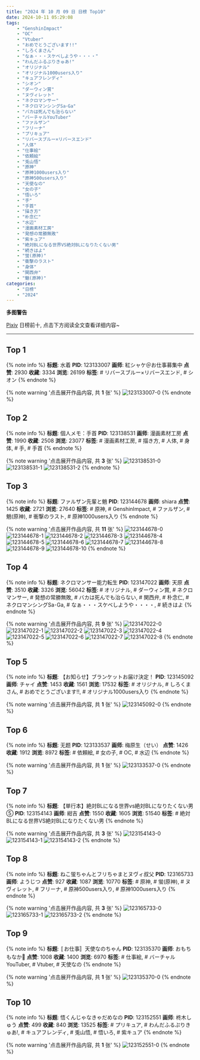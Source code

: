 ```yaml
---
title: "2024 年 10 月 09 日 日榜 Top10"
date: 2024-10-11 05:29:08
tags:
    - "GenshinImpact"
    - "OC"
    - "Vtuber"
    - "おめでとうございます!!"
    - "しろくまさん"
    - "なぁ・・・スケベしようや・・・・"
    - "わんだふるぷりきゅあ!"
    - "オリジナル"
    - "オリジナル1000users入り"
    - "キュアフレンディ"
    - "シオン"
    - "ダーウィン賞"
    - "ヌヴィレット"
    - "ネクロマンサー"
    - "ネクロマンシングSa･Ga"
    - "バカは死んでも治らない"
    - "バーチャルYouTuber"
    - "ファルザン"
    - "フリーナ"
    - "プリキュア"
    - "リバースブルー×リバースエンド"
    - "人体"
    - "仕事絵"
    - "依頼絵"
    - "兎山悟"
    - "原神"
    - "原神1000users入り"
    - "原神500users入り"
    - "天使なの"
    - "女の子"
    - "悟いろ"
    - "手"
    - "手首"
    - "描き方"
    - "朴念仁"
    - "水辺"
    - "漫画素材工房"
    - "発想の常勝無敗"
    - "紫キュア"
    - "絶対BLになる世界VS絶対BLになりたくない男"
    - "続きはよ"
    - "蛍(原神)"
    - "衝撃のラスト"
    - "身体"
    - "関西弁"
    - "魈(原神)"
categories:
    - "日榜"
    - "2024"
---
```


<i class="fa fa-triangle-exclamation"></i>**多图警告**<i class="fa fa-triangle-exclamation"></i>

[Pixiv](https://www.pixiv.net/) 日榜前十, 点击下方阅读全文查看详细内容~

<!-- more -->

---

## Top 1

{% note info %}
**标题**: 水着
**PID**: 123133007 **画师**: 紅シャケ＠お仕事募集中
**点赞**: 2930 **收藏**: 3334 **浏览**: 26199
**标签**: # リバースブルー×リバースエンド, # シオン
{% endnote %}

{% note warning '点击展开作品内容, 共 **1** 张' %}
![123133007-0](https://i.pixiv.re/img-original/img/2024/10/08/00/10/49/123133007_p0.jpg)
{% endnote %}

## Top 2

{% note info %}
**标题**: 個人メモ：手首
**PID**: 123138531 **画师**: 漫画素材工房
**点赞**: 1990 **收藏**: 2508 **浏览**: 23077
**标签**: # 漫画素材工房, # 描き方, # 人体, # 身体, # 手, # 手首
{% endnote %}

{% note warning '点击展开作品内容, 共 **3** 张' %}
![123138531-0](https://i.pixiv.re/img-original/img/2024/10/08/06/00/07/123138531_p0.jpg)
![123138531-1](https://i.pixiv.re/img-original/img/2024/10/08/06/00/07/123138531_p1.jpg)
![123138531-2](https://i.pixiv.re/img-original/img/2024/10/08/06/00/07/123138531_p2.jpg)
{% endnote %}

## Top 3

{% note info %}
**标题**: ファルザン先輩と魈
**PID**: 123144678 **画师**: shiara
**点赞**: 1425 **收藏**: 2721 **浏览**: 27640
**标签**: # 原神, # GenshinImpact, # ファルザン, # 魈(原神), # 衝撃のラスト, # 原神1000users入り
{% endnote %}

{% note warning '点击展开作品内容, 共 **11** 张' %}
![123144678-0](https://i.pixiv.re/img-original/img/2024/10/08/13/39/04/123144678_p0.jpg)
![123144678-1](https://i.pixiv.re/img-original/img/2024/10/08/13/39/04/123144678_p1.jpg)
![123144678-2](https://i.pixiv.re/img-original/img/2024/10/08/13/39/04/123144678_p2.jpg)
![123144678-3](https://i.pixiv.re/img-original/img/2024/10/08/13/39/04/123144678_p3.jpg)
![123144678-4](https://i.pixiv.re/img-original/img/2024/10/08/13/39/04/123144678_p4.jpg)
![123144678-5](https://i.pixiv.re/img-original/img/2024/10/08/13/39/04/123144678_p5.jpg)
![123144678-6](https://i.pixiv.re/img-original/img/2024/10/08/13/39/04/123144678_p6.jpg)
![123144678-7](https://i.pixiv.re/img-original/img/2024/10/08/13/39/04/123144678_p7.jpg)
![123144678-8](https://i.pixiv.re/img-original/img/2024/10/08/13/39/04/123144678_p8.jpg)
![123144678-9](https://i.pixiv.re/img-original/img/2024/10/08/13/39/04/123144678_p9.jpg)
![123144678-10](https://i.pixiv.re/img-original/img/2024/10/08/13/39/04/123144678_p10.jpg)
{% endnote %}

## Top 4

{% note info %}
**标题**: ネクロマンサー能力転生
**PID**: 123147022 **画师**: 天原
**点赞**: 3510 **收藏**: 3326 **浏览**: 56042
**标签**: # オリジナル, # ダーウィン賞, # ネクロマンサー, # 発想の常勝無敗, # バカは死んでも治らない, # 関西弁, # 朴念仁, # ネクロマンシングSa･Ga, # なぁ・・・スケベしようや・・・・, # 続きはよ
{% endnote %}

{% note warning '点击展开作品内容, 共 **9** 张' %}
![123147022-0](https://i.pixiv.re/img-original/img/2024/10/08/16/20/43/123147022_p0.jpg)
![123147022-1](https://i.pixiv.re/img-original/img/2024/10/08/16/20/43/123147022_p1.jpg)
![123147022-2](https://i.pixiv.re/img-original/img/2024/10/08/16/20/43/123147022_p2.jpg)
![123147022-3](https://i.pixiv.re/img-original/img/2024/10/08/16/20/43/123147022_p3.jpg)
![123147022-4](https://i.pixiv.re/img-original/img/2024/10/08/16/20/43/123147022_p4.jpg)
![123147022-5](https://i.pixiv.re/img-original/img/2024/10/08/16/20/43/123147022_p5.jpg)
![123147022-6](https://i.pixiv.re/img-original/img/2024/10/08/16/20/43/123147022_p6.jpg)
![123147022-7](https://i.pixiv.re/img-original/img/2024/10/08/16/20/43/123147022_p7.jpg)
![123147022-8](https://i.pixiv.re/img-original/img/2024/10/08/16/20/43/123147022_p8.jpg)
{% endnote %}

## Top 5

{% note info %}
**标题**: 【お知らせ】ブランケットお届け決定！
**PID**: 123145092 **画师**: チャイ
**点赞**: 1453 **收藏**: 1561 **浏览**: 17532
**标签**: # オリジナル, # しろくまさん, # おめでとうございます!!, # オリジナル1000users入り
{% endnote %}

{% note warning '点击展开作品内容, 共 **1** 张' %}
![123145092-0](https://i.pixiv.re/img-original/img/2024/10/08/14/08/11/123145092_p0.png)
{% endnote %}

## Top 6

{% note info %}
**标题**: 无题
**PID**: 123133537 **画师**: 梅原生（せい）
**点赞**: 1426 **收藏**: 1912 **浏览**: 8972
**标签**: # 依頼絵, # 女の子, # OC, # 水辺
{% endnote %}

{% note warning '点击展开作品内容, 共 **1** 张' %}
![123133537-0](https://i.pixiv.re/img-original/img/2024/10/08/00/27/33/123133537_p0.png)
{% endnote %}

## Top 7

{% note info %}
**标题**: 【単行本】絶対BLになる世界vs絶対BLになりたくない男⑤
**PID**: 123154143 **画师**: 紺吉
**点赞**: 1550 **收藏**: 1605 **浏览**: 51540
**标签**: # 絶対BLになる世界VS絶対BLになりたくない男
{% endnote %}

{% note warning '点击展开作品内容, 共 **3** 张' %}
![123154143-0](https://i.pixiv.re/img-original/img/2024/10/08/21/21/06/123154143_p0.jpg)
![123154143-1](https://i.pixiv.re/img-original/img/2024/10/08/21/21/06/123154143_p1.jpg)
![123154143-2](https://i.pixiv.re/img-original/img/2024/10/08/21/21/06/123154143_p2.jpg)
{% endnote %}

## Top 8

{% note info %}
**标题**: ねこ蛍ちゃんとフリちゃまとヌヴィ叔父
**PID**: 123165733 **画师**: ようじつ
**点赞**: 927 **收藏**: 1087 **浏览**: 10770
**标签**: # 原神, # 蛍(原神), # ヌヴィレット, # フリーナ, # 原神500users入り, # 原神1000users入り
{% endnote %}

{% note warning '点击展开作品内容, 共 **3** 张' %}
![123165733-0](https://i.pixiv.re/img-original/img/2024/10/09/06/10/31/123165733_p0.jpg)
![123165733-1](https://i.pixiv.re/img-original/img/2024/10/09/06/10/31/123165733_p1.jpg)
![123165733-2](https://i.pixiv.re/img-original/img/2024/10/09/06/10/31/123165733_p2.jpg)
{% endnote %}

## Top 9

{% note info %}
**标题**: 〚お仕事〛天使なのちゃん
**PID**: 123135370 **画师**: おもち もなか🐰
**点赞**: 1008 **收藏**: 1400 **浏览**: 6970
**标签**: # 仕事絵, # バーチャルYouTuber, # Vtuber, # 天使なの
{% endnote %}

{% note warning '点击展开作品内容, 共 **1** 张' %}
![123135370-0](https://i.pixiv.re/img-original/img/2024/10/08/01/39/00/123135370_p0.jpg)
{% endnote %}

## Top 10

{% note info %}
**标题**: 悟くんじゃなきゃだめなの
**PID**: 123152551 **画师**: 柊木しゅう
**点赞**: 499 **收藏**: 840 **浏览**: 13525
**标签**: # プリキュア, # わんだふるぷりきゅあ!, # キュアフレンディ, # 兎山悟, # 悟いろ, # 紫キュア
{% endnote %}

{% note warning '点击展开作品内容, 共 **1** 张' %}
![123152551-0](https://i.pixiv.re/img-original/img/2024/10/08/20/25/40/123152551_p0.png)
{% endnote %}

